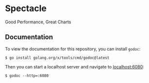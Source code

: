 # Spectacle
Good Performance, Great Charts 

## Documentation 

To view the documentation for this repository, you can install `godoc`:
```
$ go install golang.org/x/tools/cmd/godoc@latest
```

Then you can start a localhost server and navigate to [localhost:6080](http://localhost:6080/pkg/github.com/dantespe/spectacle/):
```
$ godoc --http=:6080
```